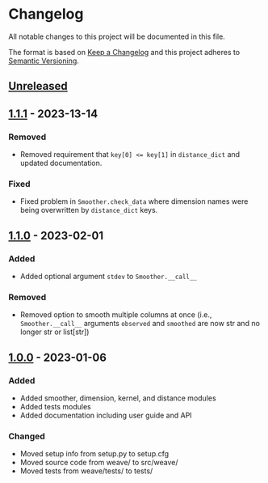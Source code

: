 # Changelog

All notable changes to this project will be documented in this file.

The format is based on [Keep a Changelog](http://keepachangelog.com/en/1.0.0/)
and this project adheres to [Semantic Versioning](http://semver.org/spec/v2.0.0.html).

## [Unreleased]

## [1.1.1] - 2023-13-14

### Removed

- Removed requirement that `key[0] <= key[1]` in `distance_dict` and updated documentation.

### Fixed

- Fixed problem in `Smoother.check_data` where dimension names were being overwritten by `distance_dict` keys.

## [1.1.0] - 2023-02-01

### Added

- Added optional argument `stdev` to `Smoother.__call__`

### Removed

- Removed option to smooth multiple columns at once (i.e., `Smoother.__call__`
  arguments `observed` and `smoothed` are now str and no longer str or
  list[str])

## [1.0.0] - 2023-01-06

### Added

- Added smoother, dimension, kernel, and distance modules
- Added tests modules
- Added documentation including user guide and API

### Changed

- Moved setup info from setup.py to setup.cfg
- Moved source code from weave/ to src/weave/
- Moved tests from weave/tests/ to tests/

[Unreleased]: https://github.com/ihmeuw-msca/weighted-average
[1.1.1]: https://github.com/ihmeuw-msca/weighted-average/compare/v1.1.0...v1.1.1
[1.1.0]: https://github.com/ihmeuw-msca/weighted-average/compare/v1.0.0...v1.1.0
[1.0.0]: https://github.com/ihmeuw-msca/weighted-average/releases/tag/v1.0.0

